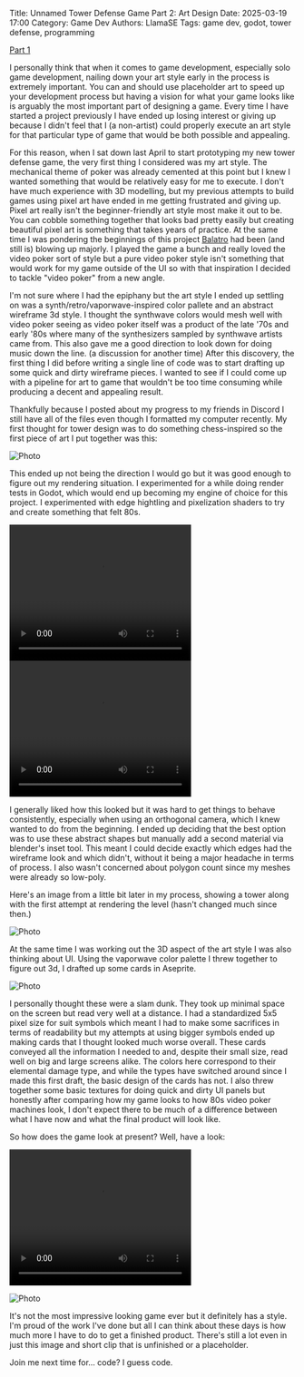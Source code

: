Title: Unnamed Tower Defense Game Part 2: Art Design
Date: 2025-03-19 17:00
Category: Game Dev
Authors: LlamaSE
Tags: game dev, godot, tower defense, programming

[Part 1]({filename}../part1/part1.md)

I personally think that when it comes to game development, especially solo game development, nailing down your art style early in the process is extremely important. You can and should use placeholder art to speed up your development process but having a vision for what your game looks like is arguably the most important part of designing a game. Every time I have started a project previously I have ended up losing interest or giving up because I didn't feel that I (a non-artist) could properly execute an art style for that particular type of game that would be both possible and appealing.

For this reason, when I sat down last April to start prototyping my new tower defense game, the very first thing I considered was my art style. The mechanical theme of poker was already cemented at this point but I knew I wanted something that would be relatively easy for me to execute. I don't have much experience with 3D modelling, but my previous attempts to build games using pixel art have ended in me getting frustrated and giving up. Pixel art really isn't the beginner-friendly art style most make it out to be. You can cobble something together that looks bad pretty easily but creating beautiful pixel art is something that takes years of practice. At the same time I was pondering the beginnings of this project [Balatro](https://store.steampowered.com/app/2379780/Balatro/) had been (and still is) blowing up majorly. I played the game a bunch and really loved the video poker sort of style but a pure video poker style isn't something that would work for my game outside of the UI so with that inspiration I decided to tackle "video poker" from a new angle.

I'm not sure where I had the epiphany but the art style I ended up settling on was a synth/retro/vaporwave-inspired color pallete and an abstract wireframe 3d style. I thought the synthwave colors would mesh well with video poker seeing as video poker itself was a product of the late '70s and early '80s where many of the synthesizers sampled by synthwave artists came from. This also gave me a good direction to look down for doing music down the line. (a discussion for another time) After this discovery, the first thing I did before writing a single line of code was to start drafting up some quick and dirty wireframe pieces. I wanted to see if I could come up with a pipeline for art to game that wouldn't be too time consuming while producing a decent and appealing result.

Thankfully because I posted about my progress to my friends in Discord I still have all of the files even though I formatted my computer recently. My first thought for tower design was to do something chess-inspired so the first piece of art I put together was this:

![Photo]({attach}chess_piece.png)

This ended up not being the direction I would go but it was good enough to figure out my rendering situation. I experimented for a while doing render tests in Godot, which would end up becoming my engine of choice for this project. I experimented with edge hightling and pixelization shaders to try and create something that felt 80s. 

<video src="{attach}chess_piece_render.webm" width="320" height="240" controls></video>
<video src="{attach}big_render.webm" width="320" height="240" controls></video>

I generally liked how this looked but it was hard to get things to behave consistently, especially when using an orthogonal camera, which I knew wanted to do from the beginning. I ended up deciding that the best option was to use these abstract shapes but manually add a second material via blender's inset tool. This meant I could decide exactly which edges had the wireframe look and which didn't, without it being a major headache in terms of process. I also wasn't concerned about polygon count since my meshes were already so low-poly. 

Here's an image from a little bit later in my process, showing a tower along with the first attempt at rendering the level (hasn't changed much since then.)

![Photo]({attach}render_test.png)

At the same time I was working out the 3D aspect of the art style I was also thinking about UI. Using the vaporwave color palette I threw together to figure out 3d, I drafted up some cards in Aseprite.

![Photo]({attach}cards.png)

I personally thought these were a slam dunk. They took up minimal space on the screen but read very well at a distance. I had a standardized 5x5 pixel size for suit symbols which meant I had to make some sacrifices in terms of readability but my attempts at using bigger symbols ended up making cards that I thought looked much worse overall. These cards conveyed all the information I needed to and, despite their small size, read well on big and large screens alike. The colors here correspond to their elemental damage type, and while the types have switched around since I made this first draft, the basic design of the cards has not. I also threw together some basic textures for doing quick and dirty UI panels but honestly after comparing how my game looks to how 80s video poker machines look, I don't expect there to be much of a difference between what I have now and what the final product will look like.

So how does the game look at present? Well, have a look:

<video src="{attach}vid1.webm" width="320" height="240" controls></video>

![Photo]({attach}game_screen.png)

It's not the most impressive looking game ever but it definitely has a style. I'm proud of the work I've done but all I can think about these days is how much more I have to do to get a finished product. There's still a lot even in just this image and short clip that is unfinished or a placeholder.

Join me next time for... code? I guess code.